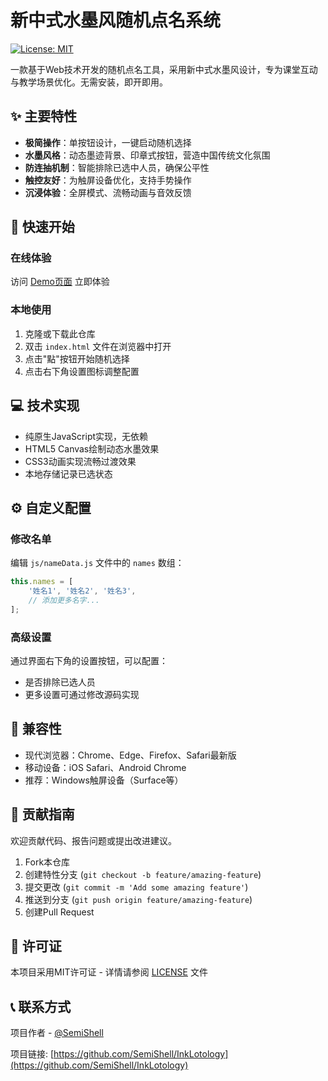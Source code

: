 # 新中式水墨风随机点名系统

[![License: MIT](https://img.shields.io/badge/License-MIT-yellow.svg)](https://opensource.org/licenses/MIT)

一款基于Web技术开发的随机点名工具，采用新中式水墨风设计，专为课堂互动与教学场景优化。无需安装，即开即用。

## ✨ 主要特性

- **极简操作**：单按钮设计，一键启动随机选择
- **水墨风格**：动态墨迹背景、印章式按钮，营造中国传统文化氛围
- **防连抽机制**：智能排除已选中人员，确保公平性
- **触控友好**：为触屏设备优化，支持手势操作
- **沉浸体验**：全屏模式、流畅动画与音效反馈

## 🚀 快速开始

### 在线体验
访问 [Demo页面](https://semishell.github.io/InkLotology/) 立即体验

### 本地使用
1. 克隆或下载此仓库
2. 双击 `index.html` 文件在浏览器中打开
3. 点击"點"按钮开始随机选择
4. 点击右下角设置图标调整配置

## 💻 技术实现

- 纯原生JavaScript实现，无依赖
- HTML5 Canvas绘制动态水墨效果
- CSS3动画实现流畅过渡效果
- 本地存储记录已选状态

## ⚙️ 自定义配置

### 修改名单
编辑 `js/nameData.js` 文件中的 `names` 数组：

```javascript
this.names = [
    '姓名1', '姓名2', '姓名3',
    // 添加更多名字...
];
```

### 高级设置
通过界面右下角的设置按钮，可以配置：
- 是否排除已选人员
- 更多设置可通过修改源码实现

## 📱 兼容性

- 现代浏览器：Chrome、Edge、Firefox、Safari最新版
- 移动设备：iOS Safari、Android Chrome
- 推荐：Windows触屏设备（Surface等）

## 🤝 贡献指南

欢迎贡献代码、报告问题或提出改进建议。

1. Fork本仓库
2. 创建特性分支 (`git checkout -b feature/amazing-feature`)
3. 提交更改 (`git commit -m 'Add some amazing feature'`)
4. 推送到分支 (`git push origin feature/amazing-feature`)
5. 创建Pull Request

## 📄 许可证

本项目采用MIT许可证 - 详情请参阅 [LICENSE](LICENSE) 文件

## 📞 联系方式

项目作者 - [@SemiShell](https://github.com/SemiShell)

项目链接: [https://github.com/SemiShell/InkLotology](https://github.com/SemiShell/InkLotology) 
